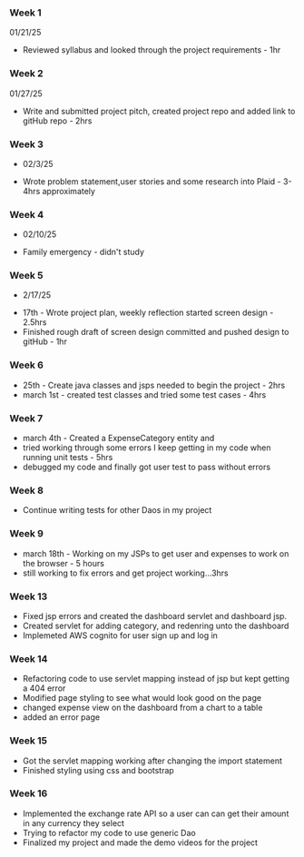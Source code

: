 ### Week 1
01/21/25
* Reviewed syllabus and looked through the project requirements - 1hr


### Week 2
01/27/25
* Write and submitted project pitch, created project repo and added link to gitHub repo - 2hrs

### Week 3
- 02/3/25
* Wrote problem statement,user stories and some research into Plaid - 3-4hrs approximately

### Week 4
- 02/10/25
* Family emergency - didn't study

### Week 5
- 2/17/25
* 17th - Wrote project plan, weekly reflection started screen design - 2.5hrs
* Finished rough draft of screen design committed and pushed design to gitHub - 1hr

### Week 6
* 25th - Create java classes and jsps needed to begin the project - 2hrs
* march 1st - created test classes and tried some test cases - 4hrs

### Week 7
* march 4th - Created a ExpenseCategory entity and
* tried working through some errors I keep getting in my code when running unit tests - 5hrs
* debugged my code and finally got user test to pass without errors

### Week 8
- Continue writing tests for other Daos in my project

### Week 9
* march 18th - Working on my JSPs to get user and expenses to work on the browser - 5 hours
* still working to fix errors and get project working...3hrs

### Week 13
* Fixed jsp errors and created the dashboard servlet and dashboard jsp.
* Created servlet for adding category, and redenring unto the dashboard
* Implemeted AWS cognito for user sign up and log in

### Week 14
* Refactoring code to use servlet mapping instead of jsp but kept getting a 404 error
* Modified page styling to see what would look good on the page
* changed expense view on the dashboard from a chart to a table
* added an error page

### Week 15
* Got the servlet mapping working after changing the import statement
* Finished styling using css and bootstrap

### Week 16
* Implemented the exchange rate API so a user can can get their amount in any currency they select
* Trying to refactor my code to use generic Dao
* Finalized my project and made the demo videos for the project